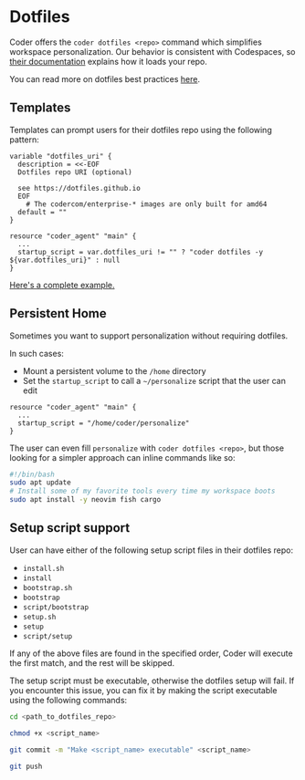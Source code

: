 # Dotfiles

<!-- markdown-link-check-disable -->

Coder offers the `coder dotfiles <repo>` command which simplifies workspace
personalization. Our behavior is consistent with Codespaces, so
[their documentation](https://docs.github.com/en/codespaces/customizing-your-codespace/personalizing-codespaces-for-your-account#dotfiles)
explains how it loads your repo.

<!-- markdown-link-check-enable -->

You can read more on dotfiles best practices [here](https://dotfiles.github.io).

## Templates

Templates can prompt users for their dotfiles repo using the following pattern:

```hcl
variable "dotfiles_uri" {
  description = <<-EOF
  Dotfiles repo URI (optional)

  see https://dotfiles.github.io
  EOF
    # The codercom/enterprise-* images are only built for amd64
  default = ""
}

resource "coder_agent" "main" {
  ...
  startup_script = var.dotfiles_uri != "" ? "coder dotfiles -y ${var.dotfiles_uri}" : null
}
```

[Here's a complete example.](https://github.com/coder/coder/tree/main/examples/templates/docker-with-dotfiles#how-it-works)

## Persistent Home

Sometimes you want to support personalization without
requiring dotfiles.

In such cases:

- Mount a persistent volume to the `/home` directory
- Set the `startup_script` to call a `~/personalize` script that the user can edit

```hcl
resource "coder_agent" "main" {
  ...
  startup_script = "/home/coder/personalize"
}
```

The user can even fill `personalize` with `coder dotfiles <repo>`, but those
looking for a simpler approach can inline commands like so:

```bash
#!/bin/bash
sudo apt update
# Install some of my favorite tools every time my workspace boots
sudo apt install -y neovim fish cargo
```

## Setup script support

User can have either of the following setup script files in their dotfiles repo:

- `install.sh`
- `install`
- `bootstrap.sh`
- `bootstrap`
- `script/bootstrap`
- `setup.sh`
- `setup`
- `script/setup`

If any of the above files are found in the specified order, Coder will execute the first match, and the rest will be skipped.

The setup script must be executable, otherwise the dotfiles setup will fail. If you encounter this issue, you can fix it by making the script executable using the following commands:

```bash
cd <path_to_dotfiles_repo>

chmod +x <script_name>

git commit -m "Make <script_name> executable" <script_name>

git push
```
